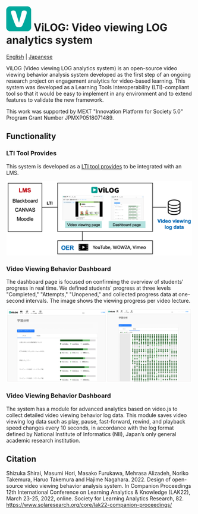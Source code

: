 # ![ロゴ](docs/assets/ViLOG_s.png)  ViLOG: Video viewing LOG analytics system

[English](README-en.md) | [Japanese](README-ja.md)

ViLOG (Video viewing LOG analytics system) is an open-source video viewing behavior analysis system developed as the first step of an ongoing research project on engagement analytics for video-based learning. This system was developed as a Learning Tools Interoperability (LTI)-compliant tool so that it would be easy to implement in any environment and to extend features to validate the new framework. 

This work was supported by MEXT "Innovation Platform for Society 5.0" Program Grant Number JPMXP0518071489.

## Functionality
### LTI Tool Provides
This system is developed as a [LTI tool provides](https://www.imsglobal.org/activity/learning-tools-interoperability "LTI tool provides") to be integrated with an LMS.

<img src="docs/assets/overview.png" width="500" alt="Overview of the ViLOG system">

### Video Viewing Behavior Dashboard
The dashboard page is focused on confirming the overview of students' progress in real time. We defined students' progress at three levels "Completed," "Attempts," "Unopened," and collected progress data at one-second intervals. The image shows the viewing progress per video lecture.

<img src="docs/assets/dashboard.png" width="500" alt="Dashboard page for confirming video viewing behavior">

### Video Viewing Behavior Dashboard
The system has a module for advanced analytics based on video.js to collect detailed video viewing behavior log data. This module saves video viewing log data such as play, pause, fast-forward, rewind, and playback speed changes every 10 seconds, in accordance with the log format defined by National Institute of Informatics (NII), Japan’s only general academic research institution.

## Citation
Shizuka Shirai, Masumi Hori, Masako Furukawa, Mehrasa Alizadeh, Noriko Takemura, Haruo Takemura and Hajime Nagahara. 2022. Design of open-source video viewing behavior analysis system. In Companion Proceedings 12th International Conference on Learning Analytics & Knowledge (LAK22), March 23-25, 2022, online. Society for Learning Analytics Research, 82. https://www.solaresearch.org/core/lak22-companion-proceedings/
